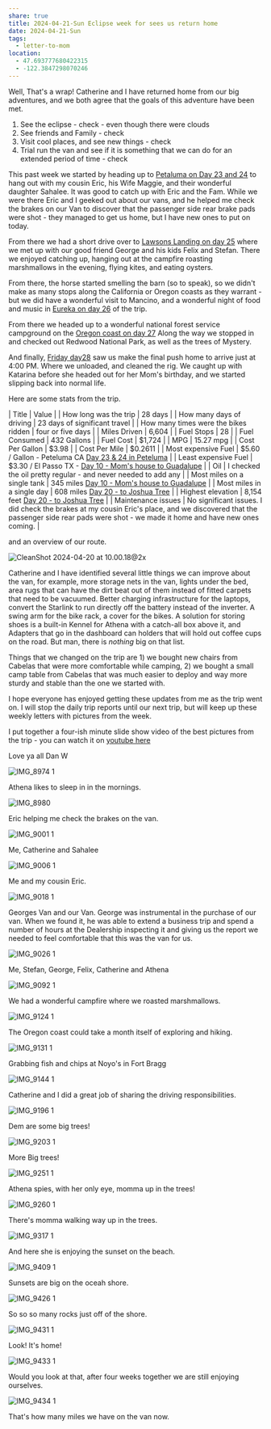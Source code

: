 ```yaml
---
share: true
title: 2024-04-21-Sun Eclipse week for sees us return home
date: 2024-04-21-Sun
tags:
  - letter-to-mom
location:
  - 47.693777680422315
  - -122.3847298070246
---
```


Well,  That's a wrap!  Catherine and I have returned home from our big adventures, and we both agree that the goals of this adventure have been met.

1. See the eclipse - check - even though there were clouds
2. See friends and Family - check
3. Visit cool places, and see new things - check
4. Trial run the van and see if it is something that we can do for an extended period of time - check

This past week we started by heading up to [Petaluma on Day 23 and 24](../trip-reports/2024-eclipse-texas-roadtrip/2024-04-15-day23-and-24---petaluma-with-eric-and-dillon-beach.md) to hang out with my cousin Eric, his Wife Maggie, and their wonderful daughter Sahalee.   It was good to catch up with Eric and the Fam.  While we were there Eric and I geeked out about our vans, and he helped me check the brakes on our Van to discover that the passenger side rear brake pads were shot - they managed to get us home, but I have new ones to put on today.  

From there we had a short drive over to [Lawsons Landing on day 25](../trip-reports/2024-eclipse-texas-roadtrip/2024-04-16-day25-lawsons-landing-with-george-and-the-boys.md) where we met up with our good friend George and his kids Felix and Stefan.  There we enjoyed catching up, hanging out at the campfire roasting marshmallows in the evening, flying kites, and eating oysters. 

From there, the horse started smelling the barn (so to speak), so we didn't make as many stops along the California or Oregon coasts as they warrant - but we did have a wonderful visit to Mancino, and a wonderful night of food and music in [Eureka on day 26](../trip-reports/2024-eclipse-texas-roadtrip/2024-04-17-day26---dillon-beach-to-clam-beach-with-a-stop-in-mancino-and-eureka.md) of the trip.

From there we headed up to a wonderful national forest service campground on the [Oregon coast on day 27](../trip-reports/2024-eclipse-texas-roadtrip/2024-04-18-day27-clam-beach-to-oregon-coast.md) Along the way we stopped in and checked out Redwood National Park, as well as the trees of Mystery.

And finally, [Friday day28](../trip-reports/2024-eclipse-texas-roadtrip/2024-04-19-day28-oregon-to-home.md) saw us make the final push home to arrive just at 4:00 PM. Where we unloaded, and cleaned the rig.   We caught up with Katarina before she headed out for her Mom's birthday, and we started slipping back into normal life.


Here are some stats from the trip.


| Title                               | Value                                                                                                                                                                                |
| How long was the trip               | 28 days                                                                                                                                                                              |
| How many days of driving            | 23 days of significant travel                                                                                                                                                        |
| How many times were the bikes ridden | four or five days                                                                                                                                                                    |
| Miles Driven                        | 6,604                                                                                                                                                                                |
| Fuel Stops                          | 28                                                                                                                                                                                   |
| Fuel Consumed                       | 432 Gallons                                                                                                                                                                          |
| Fuel Cost                           | $1,724                                                                                                                                                                               |
| MPG                                 | 15.27 mpg                                                                                                                                                                            |
| Cost Per Gallon                     | $3.98                                                                                                                                                                                |
| Cost Per Mile                       | $0.2611                                                                                                                                                                              |
| Most expensive Fuel                 | $5.60 / Gallon - Peteluma CA [Day 23 & 24 in Peteluma](../trip-reports/2024-eclipse-texas-roadtrip/2024-04-15-day23-and-24---petaluma-with-eric-and-dillon-beach.md)                                                 |
| Least expensive Fuel                | $3.30 / El Passo TX - [Day 10 - Mom's house to Guadalupe](../trip-reports/2024-eclipse-texas-roadtrip/2024-04-01-day10---moms-house-to-guadalupe-mountains-national-park.md)                                         |
| Oil                                 | I checked the oil pretty regular - and never needed to add any                                                                                                                       |
| Most miles on a single tank         | 345 miles [Day 10 - Mom's house to Guadalupe](../trip-reports/2024-eclipse-texas-roadtrip/2024-04-01-day10---moms-house-to-guadalupe-mountains-national-park.md)                                                     |
| Most miles in a single day          | 608 miles [Day 20 - to Joshua Tree](../trip-reports/2024-eclipse-texas-roadtrip/2024-04-11-day20-white-sands-area-to-joshua-tree.md)                                                                                 |
| Highest elevation                   | 8,154 feet [Day 20 - to Joshua Tree](../trip-reports/2024-eclipse-texas-roadtrip/2024-04-11-day20-white-sands-area-to-joshua-tree.md)                                                                                |
| Maintenance issues                  | No significant issues.   I did check the brakes at my cousin Eric's place, and we discovered that the passenger side rear pads were shot - we made it home and have new ones coming. |

and an overview of our route.

![CleanShot 2024-04-20 at 10.00.18@2x](../attachments/CleanShot%202024-04-20%20at%2010.00.18@2x.png)

Catherine and I have identified several little things we can improve about the van, for example, more storage nets in the van, lights under the bed, area rugs that can have the dirt beat out of them instead of fitted carpets that need to be vacuumed.   Better charging infrastructure for the laptops, convert the Starlink to run directly off the battery instead of the inverter.   A swing arm for the bike rack, a cover for the bikes.  A solution for storing shoes is a built-in Kennel for Athena with a catch-all box above it, and Adapters that go in the dashboard can holders that will hold out coffee cups on the road.  But man, there is _nothing_ big on that list.   

Things that we changed on the trip are 1) we bought new chairs from Cabelas that were more comfortable while camping, 2) we bought a small camp table from Cabelas that was much easier to deploy and way more sturdy and stable than the one we started with.   

I hope everyone has enjoyed getting these updates from me as the trip went on.   I will stop the daily trip reports until our next trip, but will keep up these weekly letters with pictures from the week.  

I put together a four-ish minute slide show video of the best pictures from the trip - you can watch it on [youtube here](https://www.youtube.com/watch?v=L3x6HtO3I_U)

Love ya all
Dan W


![IMG_8974 1](../attachments/IMG_8974%201.jpeg)

Athena likes to sleep in in the mornings.

![IMG_8980](../attachments/IMG_8980.jpeg)

Eric helping me check the brakes on the van.

![IMG_9001 1](../attachments/IMG_9001%201.jpeg)

Me, Catherine and Sahalee

![IMG_9006 1](../attachments/IMG_9006%201.jpeg)

Me and my cousin Eric.

![IMG_9018 1](../attachments/IMG_9018%201.jpeg)

Georges Van and our Van.  George was instrumental in the purchase of our van.  When we found it, he was able to extend a business trip and spend a number of hours at the Dealership inspecting it and giving us the report we needed to feel comfortable that this was the van for us.  

![IMG_9026 1](../attachments/IMG_9026%201.jpeg)

Me, Stefan, George, Felix, Catherine and Athena

![IMG_9092 1](../attachments/IMG_9092%201.jpeg)

We had a wonderful campfire where we roasted marshmallows.


![IMG_9124 1](../attachments/IMG_9124%201.jpeg)

The Oregon coast could take a month itself of exploring and hiking.

![IMG_9131 1](../attachments/IMG_9131%201.jpeg)

Grabbing fish and chips at Noyo's in Fort Bragg

![IMG_9144 1](../attachments/IMG_9144%201.jpeg)

Catherine and I did a great job of sharing the driving responsibilities.   

![IMG_9196 1](../attachments/IMG_9196%201.jpeg)

Dem are some big trees!

![IMG_9203 1](../attachments/IMG_9203%201.jpeg)

More Big trees!

![IMG_9251 1](../attachments/IMG_9251%201.jpeg)

Athena spies, with her only eye, momma up in the trees!

![IMG_9260 1](../attachments/IMG_9260%201.jpeg)

There's momma walking way up in the trees.

![IMG_9317 1](../attachments/IMG_9317%201.jpeg)

And here she is enjoying the sunset on the beach.

![IMG_9409 1](../attachments/IMG_9409%201.jpeg)

Sunsets are big on the oceah shore.

![IMG_9426 1](../attachments/IMG_9426%201.jpeg)

So so so many rocks just off of the shore.

![IMG_9431 1](../attachments/IMG_9431%201.jpeg)

Look!  It's home!

![IMG_9433 1](../attachments/IMG_9433%201.jpeg)

Would you look at that, after four weeks together we are still enjoying ourselves.

![IMG_9434 1](../attachments/IMG_9434%201.jpeg)

That's how many miles we have on the van now.
